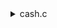 <details>
 <summary>cash.c</summary>
 <p>Design and implement a program, <code>caesar</code>, that encrypts messages using Caesar&#8217;s cipher.</p>
</div>
<div class="ulist">
<ul>
<li>
<p>Implement your program in a file called <code>caesar.c</code> in a directory called <code>caesar</code>.</p>
</li>
<li>
<p>Your program must accept a single command-line argument, a non-negative integer. Let&#8217;s call it <em>k</em> for the sake of discussion.</p>
</li>
<li>
<p>If your program is executed without any command-line arguments or with more than one command-line argument, your program should print an error message of your choice (with <code>printf</code>) and return from <code>main</code> a value of <code>1</code> (which tends to signify an error) immediately.</p>
</li>
<li>
<p>You can assume that, if a user does provide a command-line argument, it will be a non-negative integer (e.g., <code>1</code>). No need to check that it&#8217;s indeed numeric.</p>
</li>
<li>
<p>Do not assume that <em>k</em> will be less than or equal to 26. Your program should work for all non-negative integral values of <em>k</em> less than 2<sup>31</sup> - 26. In other words, you don&#8217;t need to worry if your program eventually breaks if the user chooses a value for <em>k</em> that&#8217;s too big or almost too big to fit in an <code>int</code>. (Recall that an <code>int</code> can overflow.) But, even if <em>k</em> is greater than 26, alphabetical characters in your program&#8217;s input should remain alphabetical characters in your program&#8217;s output. For instance, if <em>k</em> is 27, <code>A</code> should not become <code>[</code> even though <code>[</code> is 27 positions away from <code>A</code> in ASCII, per <a href="http://www.asciichart.com/">asciichart.com</a>; <code>A</code> should become <code>B</code>, since <code>B</code> is 27 positions away from <code>A</code>, provided you wrap around from <code>Z</code> to <code>A</code>.</p>
</li>
<li>
<p>Your program must output <code>plaintext:</code> (without a newline) and then prompt the user for a <code>string</code> of plaintext (using <code>get_string</code>).</p>
</li>
<li>
<p>Your program must output <code>ciphertext:</code> (without a newline) followed by the plaintext&#8217;s corresponding ciphertext, with each alphabetical character in the plaintext "rotated" by <em>k</em> positions; non-alphabetical characters should be outputted unchanged.</p>
</li>
<li>
<p>Your program must preserve case: capitalized letters, though rotated, must remain capitalized letters; lowercase letters, though rotated, must remain lowercase letters.</p>
</li>
<li>
<p>After outputting ciphertext, you should print a newline. Your program should then exit by returning <code>0</code> from <code>main</code>.</p>
</li>
</ul>
</details>
